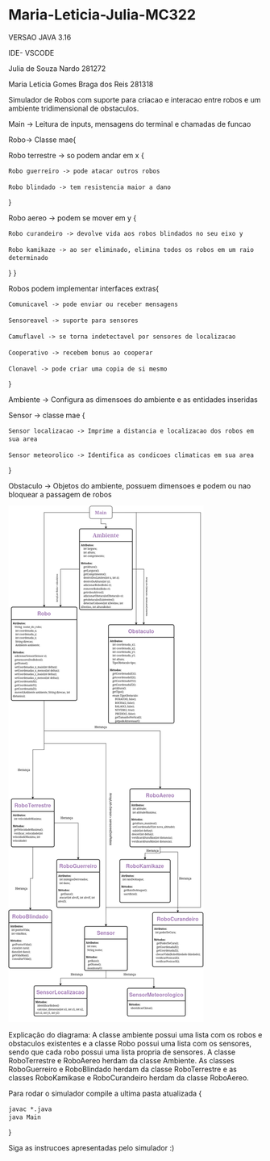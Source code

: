 # Maria-Leticia-Julia-MC322

VERSAO JAVA 3.16

IDE- VSCODE

Julia de Souza Nardo 281272

Maria Leticia Gomes Braga dos Reis 281318


Simulador de Robos com suporte para criacao e interacao entre robos e um ambiente tridimensional de obstaculos.


Main -> Leitura de inputs, mensagens do terminal e chamadas de funcao


Robo-> Classe mae{

  Robo terrestre -> so podem andar em x {
  
    Robo guerreiro -> pode atacar outros robos
    
    Robo blindado -> tem resistencia maior a dano
  }
  
  Robo aereo -> podem se mover em y {
  
    Robo curandeiro -> devolve vida aos robos blindados no seu eixo y
    
    Robo kamikaze -> ao ser eliminado, elimina todos os robos em um raio determinado
    
  }
}

  Robos podem implementar interfaces extras{
  
    Comunicavel -> pode enviar ou receber mensagens
    
    Sensoreavel -> suporte para sensores
    
    Camuflavel -> se torna indetectavel por sensores de localizacao

    Cooperativo -> recebem bonus ao cooperar

    Clonavel -> pode criar uma copia de si mesmo
    
  }
  

Ambiente -> Configura as dimensoes do ambiente e as entidades inseridas

Sensor -> classe mae {

    Sensor localizacao -> Imprime a distancia e localizacao dos robos em sua area
  
    Sensor meteorolico -> Identifica as condicoes climaticas em sua area
  
}

Obstaculo -> Objetos do ambiente, possuem dimensoes e podem ou nao bloquear a passagem de robos

![Diagrama](Lab03/Mc322.png)

Explicação do diagrama: A classe ambiente possui uma lista com os robos e obstaculos existentes e a classe Robo possui uma lista com os sensores, sendo que cada robo possui uma lista propria de sensores. A classe RoboTerrestre  e RoboAereo herdam da classe Ambiente. As classes RoboGuerreiro e RoboBlindado herdam da classe RoboTerrestre e as classes RoboKamikase e RoboCurandeiro herdam da classe RoboAereo. 

Para rodar o simulador compile a ultima pasta atualizada {

    javac *.java
    java Main

}

Siga as instrucoes apresentadas pelo simulador :)
